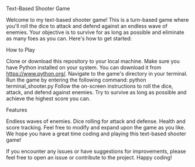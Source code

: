 Text-Based Shooter Game

Welcome to my text-based shooter game! This is a turn-based game where you'll roll the dice to attack and defend against an endless wave of enemies. Your objective is to survive for as long as possible and eliminate as many foes as you can. Here's how to get started:

How to Play

Clone or download this repository to your local machine.
Make sure you have Python installed on your system. You can download it from https://www.python.org/.
Navigate to the game's directory in your terminal.
Run the game by entering the following command: 
python terminal_shooter.py
Follow the on-screen instructions to roll the dice, attack, and defend against enemies.
Try to survive as long as possible and achieve the highest score you can.

Features

Endless waves of enemies.
Dice rolling for attack and defense.
Health and score tracking.
Feel free to modify and expand upon the game as you like. We hope you have a great time coding and playing this text-based shooter game!

If you encounter any issues or have suggestions for improvements, please feel free to open an issue or contribute to the project. Happy coding!
